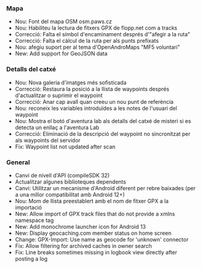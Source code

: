 ### Mapa
- Nou: Font del mapa OSM osm.paws.cz
- Nou: Habiliteu la lectura de fitxers GPX de flopp.net com a tracks
- Correcció: Falta el símbol d'encaminament després d'"afegir a la ruta"
- Correcció: Falta el càlcul de la ruta per als punts prefixats
- Nou: afegiu suport per al tema d'OpenAndroMaps "MF5 voluntari"
- New: Add support for GeoJSON data

### Detalls del catxé
- Nou: Nova galeria d'imatges més sofisticada
- Correcció: Restaura la posició a la llista de waypoints després d'actualitzar o suprimir el waypoint
- Correcció: Anar cap avall quan creeu un nou punt de referència
- Nou: reconeix les variables introduïdes a les notes de l'usuari del waypoint
- Nou: Mostra el botó d'aventura lab als detalls del catxé de misteri si es detecta un enllaç a l'aventura Lab
- Correcció: Eliminació de la descripció del waypoint no sincronitzat per als waypoints del servidor
- Fix: Waypoint list not updated after scan

### General
- Canvi de nivell d'API (compileSDK 32)
- Actualitzar algunes biblioteques dependents
- Canvi: Utilitzar un mecanisme d'Android diferent per rebre baixades (per a una millor compatibilitat amb Android 12+)
- Nou: Mom de llista preestablert amb el nom de fitxer GPX a la importació
- New: Allow import of GPX track files that do not provide a xmlns namespace tag
- New: Add monochrome launcher icon for Android 13
- New: Display geocaching.com member status on home screen
- Change: GPX-Import: Use name as geocode for 'unknown' connector
- Fix: Allow filtering for archived caches in owner search
- Fix: Line breaks sometimes missing in logbook view directly after posting a log
